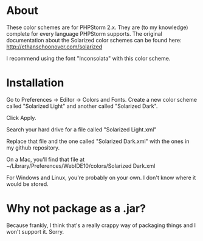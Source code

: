 # About

These color schemes are for PHPStorm 2.x. They are (to my knowledge)
complete for every language PHPStorm supports. The original
documentation about the Solarized color schemes can be found here:
http://ethanschoonover.com/solarized

I recommend using the font "Inconsolata" with this color scheme.

# Installation

Go to Preferences -> Editor -> Colors and Fonts. Create a new color
scheme called "Solarized Light" and another called "Solarized Dark".

Click Apply.

Search your hard drive for a file called "Solarized Light.xml"

Replace that file and the one called "Solarized Dark.xml" with the ones
in my github repository.

On a Mac, you'll find that file at
~/Library/Preferences/WebIDE10/colors/Solarized Dark.xml

For Windows and Linux, you're probably on your own. I don't know where
it would be stored.

# Why not package as a .jar?

Because frankly, I think that's a really crappy way of packaging things
and I won't support it. Sorry.

